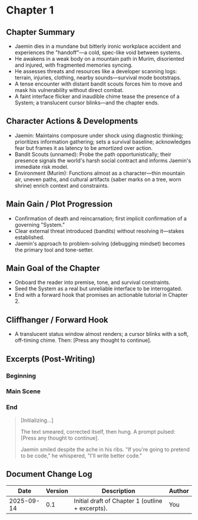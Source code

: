 # Chapter 1

## Chapter Summary
- Jaemin dies in a mundane but bitterly ironic workplace accident and experiences the "handoff"—a cold, spec-like void between systems.
- He awakens in a weak body on a mountain path in Murim, disoriented and injured, with fragmented memories syncing.
- He assesses threats and resources like a developer scanning logs: terrain, injuries, clothing, nearby sounds—survival mode bootstraps.
- A tense encounter with distant bandit scouts forces him to move and mask his vulnerability without direct combat.
- A faint interface flicker and inaudible chime tease the presence of a System; a translucent cursor blinks—and the chapter ends.

## Character Actions & Developments
- Jaemin: Maintains composure under shock using diagnostic thinking; prioritizes information gathering; sets a survival baseline; acknowledges fear but frames it as latency to be amortized over action.
- Bandit Scouts (unnamed): Probe the path opportunistically; their presence signals the world's harsh social contract and informs Jaemin's immediate risk model.
- Environment (Murim): Functions almost as a character—thin mountain air, uneven paths, and cultural artifacts (saber marks on a tree, worn shrine) enrich context and constraints.

## Main Gain / Plot Progression
- Confirmation of death and reincarnation; first implicit confirmation of a governing "System." 
- Clear external threat introduced (bandits) without resolving it—stakes established.
- Jaemin's approach to problem-solving (debugging mindset) becomes the primary tool and tone-setter.

## Main Goal of the Chapter
- Onboard the reader into premise, tone, and survival constraints.
- Seed the System as a real but unreliable interface to be interrogated.
- End with a forward hook that promises an actionable tutorial in Chapter 2.

## Cliffhanger / Forward Hook
- A translucent status window almost renders; a cursor blinks with a soft, off-timing chime. Then: [Press any thought to continue].

## Excerpts (Post-Writing)

### Beginning

### Main Scene

### End

>
> [Initializing…]
>
> The text smeared, corrected itself, then hung. A prompt pulsed: [Press any thought to continue].
>
> Jaemin smiled despite the ache in his ribs. "If you're going to pretend to be code," he whispered, "I'll write better code."

## Document Change Log

| Date       | Version | Description                          | Author |
|------------|---------|--------------------------------------|--------|
| 2025-09-14 | 0.1     | Initial draft of Chapter 1 (outline + excerpts). | You    |